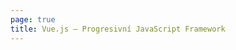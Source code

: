 ```yaml
---
page: true
title: Vue.js – Progresivní JavaScript Framework
---
```


<script setup>
import Home from '@theme/components/Home.vue'
</script>

<Home />
